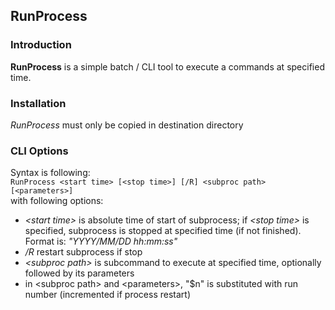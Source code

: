 ## **RunProcess**


### Introduction

**RunProcess** is a simple batch / CLI tool to execute a commands at specified time.  


### Installation

*RunProcess* must only be copied in destination directory


### CLI Options

Syntax is following:   
`RunProcess <start time> [<stop time>] [/R] <subproc path> [<parameters>]`  
with following options:  

* *<start time\>* is absolute time of start of subprocess; if *<stop time\>* is specified, subprocess is stopped at specified time (if not finished). Format is: *"YYYY/MM/DD hh:mm:ss"*
* */R* restart subprocess if stop
* *<subproc path\>* is subcommand to execute at specified time, optionally followed by its parameters
* in <subproc path\> and <parameters\>, "$n" is substituted with run number (incremented if process restart)
